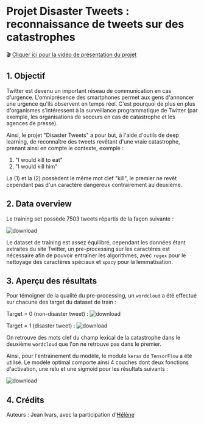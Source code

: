 # Projet Disaster Tweets : reconnaissance de tweets sur des catastrophes

🎬 <a href='https://share.vidyard.com/watch/iKq2CRoskhWXJb9YPP2ioX?'>Cliquer ici pour la vidéo de présentation du projet</a>

## 1. Objectif

Twitter est devenu un important réseau de communication en cas d'urgence. L'omniprésence des smartphones permet aux gens d'annoncer une urgence qu'ils observent en temps réel. C'est pourquoi de plus en plus d'organismes s'intéressent à la surveillance programmatique de Twitter (par exemple, les organisations de secours en cas de catastrophe et les agences de presse).

Ainsi, le projet "Disaster Tweets" a pour but, à l'aide d'outils de deep learning, de reconnaître des tweets revêtant d'une vraie catastrophe, prenant ainsi en compte le contexte, exemple :
<ol>
  <li>"I would kill to eat"</li>
  <li>"I would kill him"</li>
</ol>
La (1) et la (2) possèdent le même mot clef "kill", le premier ne revêt cependant pas d'un caractère dangereux contrairement au deuxième.

## 2. Data overview

Le training set possède 7503 tweets répartis de la façon suivante :

![download](https://user-images.githubusercontent.com/96300465/199680269-ae864f0b-9325-4536-b222-9253620c14cd.png)

Le dataset de training est assez équilibré, cependant les données étant extraites du site Twitter, un pre-processing sur les caractères est nécessaire afin de pouvoir entraîner les algorithmes, avec <code>regex</code> pour le nettoyage des caractères spéciaux et <code>spacy</code> pour la lemmatisation.

## 3. Aperçu des résultats 

Pour témoigner de la qualité du pre-processing, un <code>wordcloud</code> a été effectué sur chacune des target du dataset de train :

Target = 0 (non-disaster tweet) :
![download](https://user-images.githubusercontent.com/96300465/199686110-3fa28cc7-1222-4e62-9bec-a01eb5af26a3.png)

Target = 1 (disaster tweet) :
![download](https://user-images.githubusercontent.com/96300465/199686127-c549e3d5-c79f-4637-8dcd-17b48b2fd6f2.png)

On retrouve des mots clef du champ lexical de la catastrophe dans le deuxième <code>wordcloud</code> que l'on ne retrouve pas dans le premier.

Ainsi, pour l'entrainement du modèle, le module <code>keras</code> de <code>TensorFlow</code> a été utilisé. Le modèle optimal comporte ainsi 4 couches dont deux fonctions d'activation, une relu et une sigmoid pour les résultats suivants :

![download](https://user-images.githubusercontent.com/96300465/199682061-9c33726a-cf4d-4b2e-b311-40020dc8cffa.png)

## 4. Crédits

Auteurs : Jean Ivars, avec la participation d'<a href='https://github.com/Bebock'>Hélène</a>
